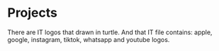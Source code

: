 # Projects

There are IT logos that drawn in turtle. And that IT file contains:
apple, google, instagram, tiktok, whatsapp and youtube logos.
